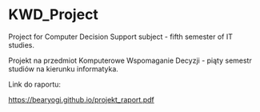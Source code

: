 # KWD_Project

Project for Computer Decision Support subject - fifth semester of IT studies.

Projekt na przedmiot Komputerowe Wspomaganie Decyzji - piąty semestr studiów na kierunku informatyka. 

Link do raportu:

https://bearyogi.github.io/projekt_raport.pdf


